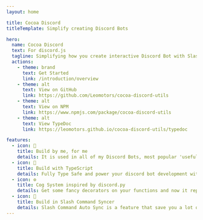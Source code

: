 ```yaml
---
layout: home

title: Cocoa Discord
titleTemplate: Simplify creating Discord Bots

hero:
  name: Cocoa Discord
  text: For discord.js
  tagline: Simplifying how you create interactive Discord Bot with Slash Command ✨✨✨
  actions:
    - theme: brand
      text: Get Started
      link: /introduction/overview
    - theme: alt
      text: View on GitHub
      link: https://github.com/Leomotors/cocoa-discord-utils
    - theme: alt
      text: View on NPM
      link: https://www.npmjs.com/package/cocoa-discord-utils
    - theme: alt
      text: View TypeDoc
      link: https://leomotors.github.io/cocoa-discord-utils/typedoc

features:
  - icon: 🍫
    title: Build by me, for me
    details: It is used in all of my Discord Bots, most popular 'useful' one is Harunon (CarelessDev/waifu-bot)
  - icon: 🦺
    title: Build with TypeScript
    details: Fully Type Safe and power your discord bot development with IntelliSense
  - icon: ⚙️
    title: Cog System inspired by discord.py
    details: Get some fancy decorators on your functions and now it represents a slash command! (Message command also supported)
  - icon: 🔁
    title: Build in Slash Command Syncer
    details: Slash Command Auto Sync is a feature that save you a lot of times on syncing them manually
---
```

